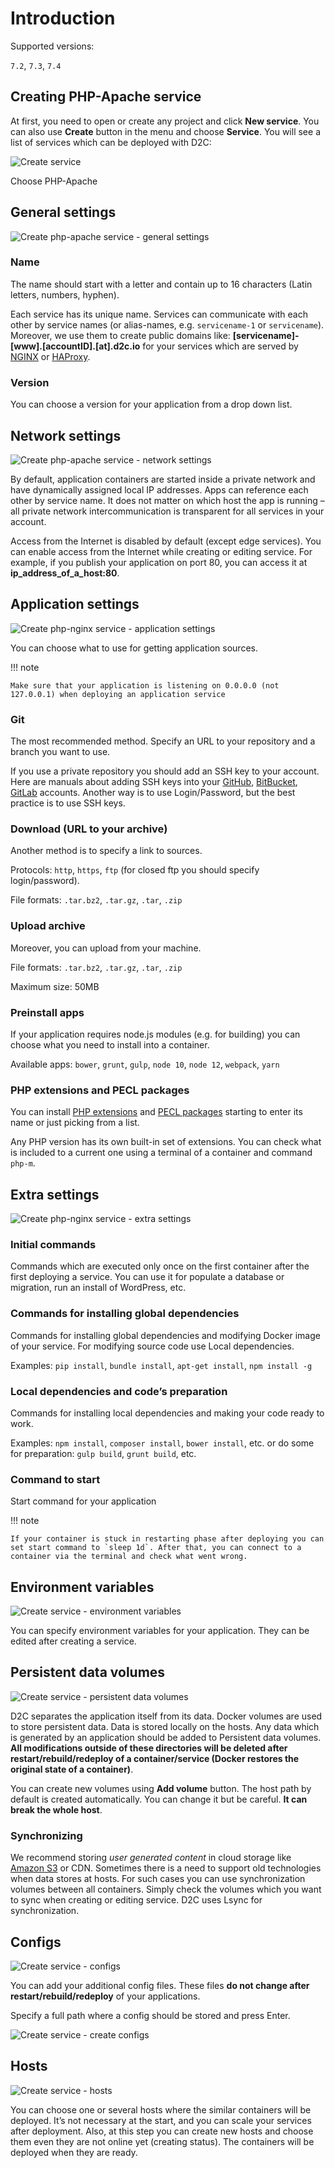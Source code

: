 # Introduction

Supported versions:

`7.2`, `7.3`, `7.4`

## Creating PHP-Apache service

At first, you need to open or create any project and click **New service**. You can also use **Create** button in the menu and choose **Service**. You will see a list of services which can be deployed with D2C:

![Create service](../../img/new_interface/create_service.png)

Choose PHP-Apache

## General settings

![Create php-apache service - general settings](../../img/new_interface/creating_service_php_apache_general_settings.png)

### Name

The name should start with a letter and contain up to 16 characters (Latin letters, numbers, hyphen).

Each service has its unique name. Services can communicate with each other by service names (or alias-names, e.g. `servicename-1` or `servicename`). Moreover, we use them to create public domains like: **[servicename]-[www].[accountID].[at].d2c.io** for your services which are served by [NGINX](/services/other-services/nginx) or [HAProxy](/services/other-services/haproxy).

### Version

You can choose a version for your application from a drop down list.

## Network settings

![Create php-apache service - network settings](../../img/new_interface/creating_service_php_network_settings.png)

By default, application containers are started inside a private network and have dynamically assigned local IP addresses. Apps can reference each other by service name. It does not matter on which host the app is running – all private network intercommunication is transparent for all services in your account.

Access from the Internet is disabled by default (except edge services). You can enable access from the Internet while creating or editing service. For example, if you publish your application on port 80, you can access it at **ip_address_of_a_host:80**.

## Application settings

![Create php-nginx service - application settings](../../img/new_interface/creating_service_php_nginx_application_settings.png)

You can choose what to use for getting application sources.

!!! note

    Make sure that your application is listening on 0.0.0.0 (not 127.0.0.1) when deploying an application service

### Git

The most recommended method. Specify an URL to your repository and a branch you want to use.

If you use a private repository you should add an SSH key to your account. Here are manuals about adding SSH keys into your [GitHub](https://help.github.com/articles/adding-a-new-ssh-key-to-your-github-account/), [BitBucket](https://confluence.atlassian.com/bitbucket/add-an-ssh-key-to-an-account-302811853.html), [GitLab](https://docs.gitlab.com/ee/ssh/#adding-a-ssh-key-to-your-gitlab-account) accounts. Another way is to use Login/Password, but the best practice is to use SSH keys.

### Download (URL to your archive)

Another method is to specify a link to sources.

Protocols: `http`, `https`, `ftp` (for closed ftp you should specify login/password).

File formats: `.tar.bz2`, `.tar.gz`, `.tar`, `.zip`

### Upload archive

Moreover, you can upload from your machine.

File formats: `.tar.bz2`, `.tar.gz`, `.tar`, `.zip`

Maximum size: 50MB

### Preinstall apps

If your application requires node.js modules (e.g. for building) you can choose what you need to install into a container.

Available apps: `bower`, `grunt`, `gulp`, `node 10`, `node 12`, `webpack`, `yarn`

### PHP extensions and PECL packages

You can install [PHP extensions](http://php.net/manual/en/extensions.php) and [PECL packages](https://pecl.php.net/packages.php) starting to enter its name or just picking from a list.

Any PHP version has its own built-in set of extensions. You can check what is included to a current one using a terminal of a container and command `php-m`.

## Extra settings

![Create php-nginx service - extra settings](../../img/new_interface/creating_service_php_nginx_extra_settings.png)

### Initial commands

Commands which are executed only once on the first container after the first deploying a service. You can use it for populate a database or migration, run an install of WordPress, etc.

### Commands for installing global dependencies

Commands for installing global dependencies and modifying Docker image of your service. For modifying source code use Local dependencies.

Examples: `pip install`, `bundle install`, `apt-get install`, `npm install -g`

### Local dependencies and code’s preparation

Commands for installing local dependencies and making your code ready to work.

Examples: `npm install`, `composer install`, `bower install`, etc. or do some for preparation: `gulp build`, `grunt build`, etc.

### Command to start

Start command for your application

!!! note

    If your container is stuck in restarting phase after deploying you can set start command to `sleep 1d`. After that, you can connect to a container via the terminal and check what went wrong.

## Environment variables

![Create service - environment variables](../../img/new_interface/creating_service_env.png)

You can specify environment variables for your application. They can be edited after creating a service.

## Persistent data volumes

![Create service - persistent data volumes](../../img/new_interface/creating_service_php_volumes.png)

D2C separates the application itself from its data. Docker volumes are used to store persistent data. Data is stored locally on the hosts. Any data which is generated by an application should be added to Persistent data volumes. **All modifications outside of these directories will be deleted after restart/rebuild/redeploy of a container/service (Docker restores the original state of a container)**.

You can create new volumes using **Add volume** button.
The host path by default is created automatically. You can change it but be careful. **It can break the whole host**.

### Synchronizing

We recommend storing _user generated content_ in cloud storage like [Amazon S3](https://aws.amazon.com/s3/) or CDN. Sometimes there is a need to support old technologies when data stores at hosts. For such cases you can use synchronization volumes between all containers. Simply check the volumes which you want to sync when creating or editing service. D2C uses Lsync for synchronization.

## Configs

![Create service - configs](../../img/new_interface/creating_service_php_nginx_configs.png)

You can add your additional config files. These files **do not change after restart/rebuild/redeploy** of your applications.

Specify a full path where a config should be stored and press Enter.

![Create service - create configs](../../img/new_interface/creating_service_php_nginx_configs_create.png)

## Hosts

![Create service - hosts](../../img/new_interface/creating_service_hosts.png)

You can choose one or several hosts where the similar containers will be deployed. It’s not necessary at the start, and you can scale your services after deployment. Also, at this step you can create new hosts and choose them even they are not online yet (creating status). The containers will be deployed when they are ready.
